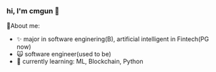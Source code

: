### hi, I'm cmgun 👋

🌟About me:
- ✨ major in software enginering(B), artificial intelligent in Fintech(PG now)
- 🙀 software engineer(used to be)
- 🔭 currently learning: ML, Blockchain, Python


